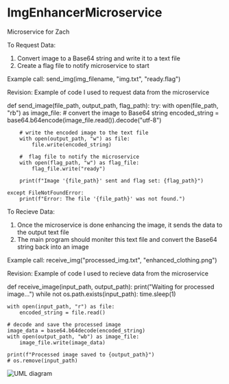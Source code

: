 # ImgEnhancerMicroservice
Microservice for Zach

To Request Data:
1. Convert image to a Base64 string and write it to a text file
2. Create a flag file to notify microservice to start
   
Example call: send_img(img_filename, "img.txt", "ready.flag")

Revision: Example of code I used to request data from the microservice

def send_image(file_path, output_path, flag_path):
    try:
        with open(file_path, "rb") as image_file:
            # convert the image to Base64 string
            encoded_string = base64.b64encode(image_file.read()).decode("utf-8")
            
        # write the encoded image to the text file
        with open(output_path, "w") as file:
            file.write(encoded_string)

        #  flag file to notify the microservice
        with open(flag_path, "w") as flag_file:
            flag_file.write("ready")

        print(f"Image '{file_path}' sent and flag set: {flag_path}")

    except FileNotFoundError:
        print(f"Error: The file '{file_path}' was not found.")

To Recieve Data:
1. Once the microservice is done enhancing the image, it sends the data to the output text file
2. The main program should moniter this text file and convert the Base64 string back into an image
   
Example call: receive_img("processed_img.txt", "enhanced_clothing.png")

Revision: Example of code I used to recieve data from the microservice

def receive_image(input_path, output_path):
    print("Waiting for processed image...")
    while not os.path.exists(input_path):
        time.sleep(1)

    with open(input_path, "r") as file:
        encoded_string = file.read()

    # decode and save the processed image
    image_data = base64.b64decode(encoded_string)
    with open(output_path, "wb") as image_file:
        image_file.write(image_data)

    print(f"Processed image saved to {output_path}")
    # os.remove(input_path)


![UML diagram](https://github.com/user-attachments/assets/ab8d7af5-daba-4474-a49e-2ea478365ab6)
